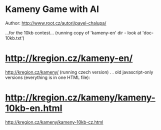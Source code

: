 # Kameny Game with AI
Author: http://www.root.cz/autori/pavel-chalupa/

...for the 10kb contest... (running copy of 'kameny-en' dir - look at 'doc-10kb.txt')
# http://kregion.cz/kameny-en/

http://kregion.cz/kameny/  (running czech version)
.
.
 old javascript-only versions (everything is in one HTML file):
# http://kregion.cz/kameny/kameny-10kb-en.html
http://kregion.cz/kameny/kameny-10kb-cz.html
